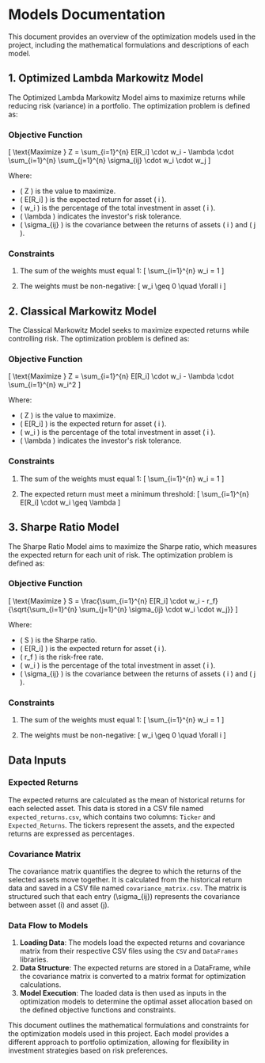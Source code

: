 # Models Documentation

This document provides an overview of the optimization models used in the project, including the mathematical formulations and descriptions of each model.

## 1. Optimized Lambda Markowitz Model

The Optimized Lambda Markowitz Model aims to maximize returns while reducing risk (variance) in a portfolio. The optimization problem is defined as:

### Objective Function

\[
\text{Maximize } Z = \sum_{i=1}^{n} E[R_i] \cdot w_i - \lambda \cdot \sum_{i=1}^{n} \sum_{j=1}^{n} \sigma_{ij} \cdot w_i \cdot w_j
\]

Where:
- \( Z \) is the value to maximize.
- \( E[R_i] \) is the expected return for asset \( i \).
- \( w_i \) is the percentage of the total investment in asset \( i \).
- \( \lambda \) indicates the investor's risk tolerance.
- \( \sigma_{ij} \) is the covariance between the returns of assets \( i \) and \( j \).

### Constraints

1. The sum of the weights must equal 1:
   \[
   \sum_{i=1}^{n} w_i = 1
   \]

2. The weights must be non-negative:
   \[
   w_i \geq 0 \quad \forall i
   \]

## 2. Classical Markowitz Model

The Classical Markowitz Model seeks to maximize expected returns while controlling risk. The optimization problem is defined as:

### Objective Function

\[
\text{Maximize } Z = \sum_{i=1}^{n} E[R_i] \cdot w_i - \lambda \cdot \sum_{i=1}^{n} w_i^2
\]

Where:
- \( Z \) is the value to maximize.
- \( E[R_i] \) is the expected return for asset \( i \).
- \( w_i \) is the percentage of the total investment in asset \( i \).
- \( \lambda \) indicates the investor's risk tolerance.

### Constraints

1. The sum of the weights must equal 1:
   \[
   \sum_{i=1}^{n} w_i = 1
   \]

2. The expected return must meet a minimum threshold:
   \[
   \sum_{i=1}^{n} E[R_i] \cdot w_i \geq \lambda
   \]

## 3. Sharpe Ratio Model

The Sharpe Ratio Model aims to maximize the Sharpe ratio, which measures the expected return for each unit of risk. The optimization problem is defined as:

### Objective Function

\[
\text{Maximize } S = \frac{\sum_{i=1}^{n} E[R_i] \cdot w_i - r_f}{\sqrt{\sum_{i=1}^{n} \sum_{j=1}^{n} \sigma_{ij} \cdot w_i \cdot w_j}}
\]

Where:
- \( S \) is the Sharpe ratio.
- \( E[R_i] \) is the expected return for asset \( i \).
- \( r_f \) is the risk-free rate.
- \( w_i \) is the percentage of the total investment in asset \( i \).
- \( \sigma_{ij} \) is the covariance between the returns of assets \( i \) and \( j \).

### Constraints

1. The sum of the weights must equal 1:
   \[
   \sum_{i=1}^{n} w_i = 1
   \]

2. The weights must be non-negative:
   \[
   w_i \geq 0 \quad \forall i
   \]

## Data Inputs

### Expected Returns

The expected returns are calculated as the mean of historical returns for each selected asset. This data is stored in a CSV file named `expected_returns.csv`, which contains two columns: `Ticker` and `Expected_Returns`. The tickers represent the assets, and the expected returns are expressed as percentages.

### Covariance Matrix

The covariance matrix quantifies the degree to which the returns of the selected assets move together. It is calculated from the historical return data and saved in a CSV file named `covariance_matrix.csv`. The matrix is structured such that each entry \(\sigma_{ij}\) represents the covariance between asset \(i\) and asset \(j\).

### Data Flow to Models

1. **Loading Data**: The models load the expected returns and covariance matrix from their respective CSV files using the `CSV` and `DataFrames` libraries.
2. **Data Structure**: The expected returns are stored in a DataFrame, while the covariance matrix is converted to a matrix format for optimization calculations.
3. **Model Execution**: The loaded data is then used as inputs in the optimization models to determine the optimal asset allocation based on the defined objective functions and constraints.

This document outlines the mathematical formulations and constraints for the optimization models used in this project. Each model provides a different approach to portfolio optimization, allowing for flexibility in investment strategies based on risk preferences.
